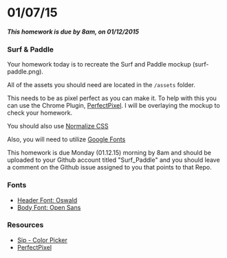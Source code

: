 # 01/07/15 

___This homework is due by 8am, on 01/12/2015___

### Surf & Paddle

Your homework today is to recreate the Surf and Paddle mockup (surf-paddle.png).

All of the assets you should need are located in the `/assets` folder. 

This needs to be as pixel perfect as you can make it. To help with this you can use the Chrome Plugin, [PerfectPixel](http://www.welldonecode.com/perfectpixel/). I will be overlaying the mockup to check your homework.

You should also use [Normalize CSS](http://necolas.github.io/normalize.css/)

Also, you will need to utilize [Google Fonts](http://www.google.com/fonts)

This homework is due Monday (01.12.15) morning by 8am and should be uploaded to your Github account titled "Surf_Paddle" and you should leave a comment on the Github issue assigned to you that points to that Repo.

### Fonts

* [Header Font: Oswald](https://www.google.com/fonts#UsePlace:use/Collection:Oswald)
* [Body Font: Open Sans](https://www.google.com/fonts#UsePlace:use/Collection:Open+Sans)

### Resources

* [Sip - Color Picker](http://theolabrothers.com/sip/)
* [PerfectPixel](http://www.welldonecode.com/perfectpixel/)
